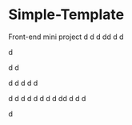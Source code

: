 # Simple-Template
Front-end mini project
d
d
d
dd
d
d

d

d
d


d
d
d
d
d

d
d
d
d
d
d
d
d
dd
d
d
d

d